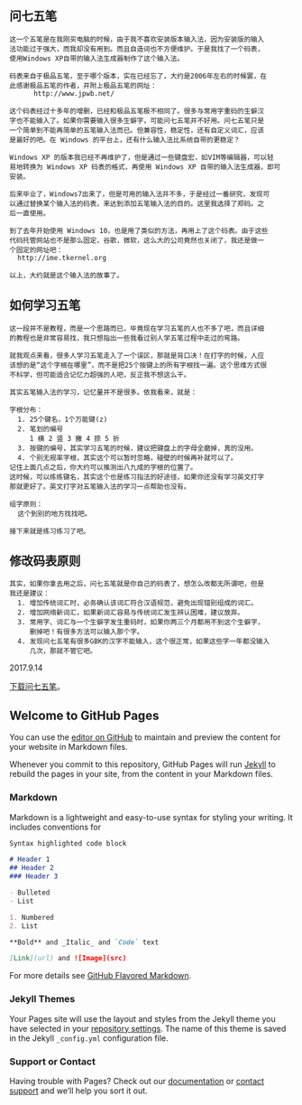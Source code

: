## 问七五笔

```
这一个五笔是在我刚买电脑的时候，由于我不喜欢安装版本输入法，因为安装版的输入
法功能过于强大，而我却没有用到。而且自造词也不方便维护。于是我找了一个码表，
使用Windows XP自带的输入法生成器制作了这个输入法。

码表来自于极品五笔，至于哪个版本，实在已经忘了，大约是2006年左右的时候罢，在
此感谢极品五笔的作者，并附上极品五笔的网址：
      http://www.jpwb.net/

这个码表经过十多年的增删，已经和极品五笔极不相同了。很多与常用字重码的生僻汉
字也不能输入了。如果你需要输入很多生僻字，可能问七五笔并不好用。问七五笔只是
一个简单到不能再简单的五笔输入法而已。但兼容性，稳定性，还有自定义词汇，应该
是最好的吧。在 Windows 的平台上，还有什么输入法比系统自带的更稳定？

Windows XP 的版本我已经不再维护了，但是通过一些键盘宏，如VIM等编辑器，可以轻
易地转换为 Windows XP 码表的格式，再使用 Windows XP 自带的输入法生成器，即可
安装。

后来毕业了，Windows7出来了，但是可用的输入法并不多，于是经过一番研究，发现可
以通过替换某个输入法的码表，来达到添加五笔输入法的目的。这里我选择了郑码。之
后一直使用。

到了去年开始使用 Windows 10，也是用了类似的方法，再用上了这个码表。由于这些
代码托管网站也不是那么固定，谷歌，微软，这么大的公司竟然也关闭了，我还是做一
个固定的网址吧：
  http://ime.tkernel.org

以上，大约就是这个输入法的故事了。
```

## 如何学习五笔

```
这一段并不是教程，而是一个思路而已，毕竟现在学习五笔的人也不多了吧，而且详细
的教程也是非常容易找，我只想指出一些我看过别人学五笔过程中走过的弯路。

就我观点来看，很多人学习五笔走入了一个误区，那就是背口决！在打字的时候，人应
该想的是“这个字根在哪里”，而不是把25个按键上的所有字根找一遍。这个思维方式很
不科学，但可能适合记忆力超强的人吧，反正我不想这么干。

其实五笔输入法的学习，记忆量并不是很多。依我看来，就是：

字根分布：
  1. 25个键名，1个万能键(z)
  2. 笔划的编号
     1 横 2 竖 3 撇 4 捺 5 折
  3. 按键的编号，其实学习五笔的时候，建议把键盘上的字母全磨掉，真的没用。
  4. 个别无规率字根，其实这个可以暂时忽略，碰壁的时候再补就可以了。
记住上面几点之后，你大约可以推测出八九成的字根的位置了。
这时候，可以练练键名，其实这个也是练习指法的好途径，如果你还没有学习英文打字
那就更好了。英文打字对五笔输入法的学习一点帮助也没有。

组字原则：
  这个到别的地方找找吧。

接下来就是练习练习了吧。
```

## 修改码表原则

```
其实，如果你拿去用之后，问七五笔就是你自己的码表了，想怎么改都无所谓吧，但是
我还是建议：
  1. 增加传统词汇时，必务确认该词汇符合汉语规范，避免出现错别组成的词汇。
  2. 增加网络新词汇，如果新词汇容易与传统词汇发生辨认困难，建议放弃。
  3. 常用字、词汇与一个生僻字发生重码时，如果你两三个月都用不到这个生僻字，
     删掉吧！有很多方法可以输入那个字。
  4. 发现问七五笔有很多GBK的汉字不能输入，这个很正常，如果这些字一年都没输入
     几次，那就不管它吧。
```


2017.9.14

[下载问七五笔](https://github.com/imgtec/windows-7-wubi/archive/master.zip)。

## Welcome to GitHub Pages

You can use the [editor on GitHub](https://github.com/imgtec/ime/edit/master/index.md) to maintain and preview the content for your website in Markdown files.

Whenever you commit to this repository, GitHub Pages will run [Jekyll](https://jekyllrb.com/) to rebuild the pages in your site, from the content in your Markdown files.

### Markdown

Markdown is a lightweight and easy-to-use syntax for styling your writing. It includes conventions for

```markdown
Syntax highlighted code block

# Header 1
## Header 2
### Header 3

- Bulleted
- List

1. Numbered
2. List

**Bold** and _Italic_ and `Code` text

[Link](url) and ![Image](src)
```

For more details see [GitHub Flavored Markdown](https://guides.github.com/features/mastering-markdown/).

### Jekyll Themes

Your Pages site will use the layout and styles from the Jekyll theme you have selected in your [repository settings](https://github.com/imgtec/ime/settings). The name of this theme is saved in the Jekyll `_config.yml` configuration file.

### Support or Contact

Having trouble with Pages? Check out our [documentation](https://help.github.com/categories/github-pages-basics/) or [contact support](https://github.com/contact) and we’ll help you sort it out.

